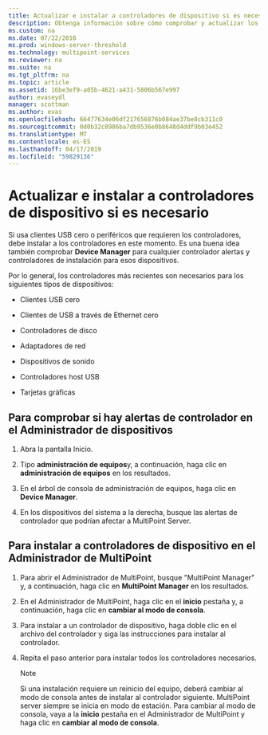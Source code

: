 ```yaml
---
title: Actualizar e instalar a controladores de dispositivo si es necesario
description: Obtenga información sobre cómo comprobar y actualizar los controladores de dispositivos en MultiPoint Services
ms.custom: na
ms.date: 07/22/2016
ms.prod: windows-server-threshold
ms.technology: multipoint-services
ms.reviewer: na
ms.suite: na
ms.tgt_pltfrm: na
ms.topic: article
ms.assetid: 16be3ef9-a05b-4621-a431-5806b567e997
author: evaseydl
manager: scottman
ms.author: evas
ms.openlocfilehash: 66477634e06df217656876b084ae37be8cb311c0
ms.sourcegitcommit: 0d0b32c8986ba7db9536e0b8648d4ddf9b03e452
ms.translationtype: MT
ms.contentlocale: es-ES
ms.lasthandoff: 04/17/2019
ms.locfileid: "59829136"
---
```

# <a name="update-and-install-device-drivers-if-needed"></a>Actualizar e instalar a controladores de dispositivo si es necesario
Si usa clientes USB cero o periféricos que requieren los controladores, debe instalar a los controladores en este momento. Es una buena idea también comprobar **Device Manager** para cualquier controlador alertas y controladores de instalación para esos dispositivos.  
  
Por lo general, los controladores más recientes son necesarios para los siguientes tipos de dispositivos:  
  
-   Clientes USB cero  
  
-   Clientes de USB a través de Ethernet cero  
  
-   Controladores de disco  
  
-   Adaptadores de red  
  
-   Dispositivos de sonido  
  
-   Controladores host USB

-   Tarjetas gráficas


## <a name="to-check-for-driver-alerts-in-device-manager"></a>Para comprobar si hay alertas de controlador en el Administrador de dispositivos  
  
1.  Abra la pantalla Inicio.  
  
2.  Tipo **administración de equipos**y, a continuación, haga clic en **administración de equipos** en los resultados.  
  
3.  En el árbol de consola de administración de equipos, haga clic en **Device Manager**.  
  
4.  En los dispositivos del sistema a la derecha, busque las alertas de controlador que podrían afectar a MultiPoint Server.  
  
## <a name="to-install-device-drivers-in-multipoint-manager"></a>Para instalar a controladores de dispositivo en el Administrador de MultiPoint  
  
1.  Para abrir el Administrador de MultiPoint, busque "MultiPoint Manager" y, a continuación, haga clic en **MultiPoint Manager** en los resultados.  
  
2.  En el Administrador de MultiPoint, haga clic en el **inicio** pestaña y, a continuación, haga clic en **cambiar al modo de consola**.  
  
3.  Para instalar a un controlador de dispositivo, haga doble clic en el archivo del controlador y siga las instrucciones para instalar al controlador.  
  
4.  Repita el paso anterior para instalar todos los controladores necesarios.  
  
    > [!NOTE]  
    > Si una instalación requiere un reinicio del equipo, deberá cambiar al modo de consola antes de instalar al controlador siguiente. MultiPoint server siempre se inicia en modo de estación. Para cambiar al modo de consola, vaya a la **inicio** pestaña en el Administrador de MultiPoint y haga clic en **cambiar al modo de consola**.